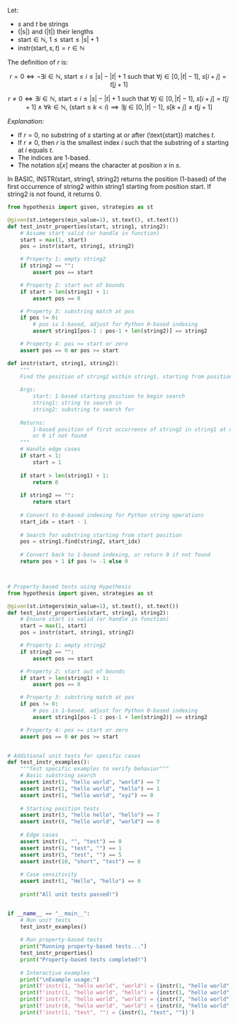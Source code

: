 Let:

- $s$ and $t$ be strings
- \(|s|\) and \(|t|\) their lengths
- $\text{start} \in \mathbb{N}$, $1 \leq \text{start} \leq |s| + 1$
- $\text{instr}(\text{start}, s, t) = r \in \mathbb{N}$

The definition of $r$ is:

$$
r = 0 \iff \neg \exists i \in \mathbb{N},\ \text{start} \leq i \leq |s| - |t| + 1 \text{ such that } \forall j \in [0, |t|-1],\ s[i + j] = t[j + 1]
$$

$$
r \neq 0 \iff \exists i \in \mathbb{N},\ \text{start} \leq i \leq |s| - |t| + 1 \text{ such that } \forall j \in [0, |t|-1],\ s[i + j] = t[j + 1] \wedge \forall k \in \mathbb{N},\ (\text{start} \leq k < i) \implies \exists j \in [0, |t|-1],\ s[k + j] \neq t[j + 1]
$$


*Explanation:*

- If $r = 0$, no substring of $s$ starting at or after \(\text{start}\) matches $t$.
- If $r \neq 0$, then $r$ is the smallest index $i$ such that the substring of $s$ starting at $i$ equals $t$.
- The indices are 1-based.
- The notation $s[x]$ means the character at position $x$ in $s$.


In BASIC, INSTR(start, string1, string2) returns the position (1-based) of the first occurrence of string2 within string1 starting from position start. If string2 is not found, it returns 0.



```python
from hypothesis import given, strategies as st

@given(st.integers(min_value=1), st.text(), st.text())
def test_instr_properties(start, string1, string2):
    # Assume start valid (or handle in function)
    start = max(1, start)
    pos = instr(start, string1, string2)

    # Property 1: empty string2
    if string2 == "":
        assert pos == start

    # Property 2: start out of bounds
    if start > len(string1) + 1:
        assert pos == 0

    # Property 3: substring match at pos
    if pos != 0:
        # pos is 1-based, adjust for Python 0-based indexing
        assert string1[pos-1 : pos-1 + len(string2)] == string2

    # Property 4: pos >= start or zero
    assert pos == 0 or pos >= start
```




```python
def instr(start, string1, string2):
    """
    Find the position of string2 within string1, starting from position start.
    
    Args:
        start: 1-based starting position to begin search
        string1: string to search in
        string2: substring to search for
    
    Returns:
        1-based position of first occurrence of string2 in string1 at or after start,
        or 0 if not found
    """
    # Handle edge cases
    if start < 1:
        start = 1
    
    if start > len(string1) + 1:
        return 0
    
    if string2 == "":
        return start
    
    # Convert to 0-based indexing for Python string operations
    start_idx = start - 1
    
    # Search for substring starting from start position
    pos = string1.find(string2, start_idx)
    
    # Convert back to 1-based indexing, or return 0 if not found
    return pos + 1 if pos != -1 else 0



# Property-based tests using Hypothesis
from hypothesis import given, strategies as st

@given(st.integers(min_value=1), st.text(), st.text())
def test_instr_properties(start, string1, string2):
    # Ensure start is valid (or handle in function)
    start = max(1, start)
    pos = instr(start, string1, string2)

    # Property 1: empty string2
    if string2 == "":
        assert pos == start

    # Property 2: start out of bounds
    if start > len(string1) + 1:
        assert pos == 0

    # Property 3: substring match at pos
    if pos != 0:
        # pos is 1-based, adjust for Python 0-based indexing
        assert string1[pos-1 : pos-1 + len(string2)] == string2

    # Property 4: pos >= start or zero
    assert pos == 0 or pos >= start


# Additional unit tests for specific cases
def test_instr_examples():
    """Test specific examples to verify behavior"""
    # Basic substring search
    assert instr(1, "hello world", "world") == 7
    assert instr(1, "hello world", "hello") == 1
    assert instr(1, "hello world", "xyz") == 0
    
    # Starting position tests
    assert instr(3, "hello hello", "hello") == 7
    assert instr(8, "hello world", "world") == 0
    
    # Edge cases
    assert instr(1, "", "test") == 0
    assert instr(1, "test", "") == 1
    assert instr(5, "test", "") == 5
    assert instr(10, "short", "test") == 0
    
    # Case sensitivity
    assert instr(1, "Hello", "hello") == 0
    
    print("All unit tests passed!")


if __name__ == "__main__":
    # Run unit tests
    test_instr_examples()
    
    # Run property-based tests
    print("Running property-based tests...")
    test_instr_properties()
    print("Property-based tests completed!")
    
    # Interactive examples
    print("\nExample usage:")
    print(f'instr(1, "hello world", "world") = {instr(1, "hello world", "world")}')
    print(f'instr(1, "hello world", "hello") = {instr(1, "hello world", "hello")}')
    print(f'instr(7, "hello world", "world") = {instr(7, "hello world", "world")}')
    print(f'instr(8, "hello world", "world") = {instr(8, "hello world", "world")}')
    print(f'instr(1, "test", "") = {instr(1, "test", "")}')
```

